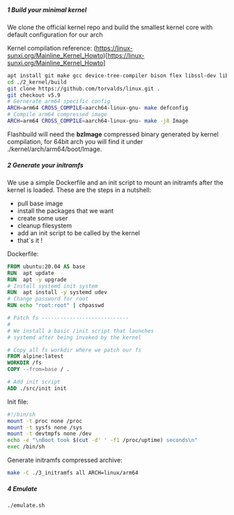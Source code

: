 ##### 1 Build your minimal kernel
We clone the official kernel repo and build the smallest kernel core with default configuration for our arch

Kernel compilation reference: (https://linux-sunxi.org/Mainline_Kernel_Howto)[https://linux-sunxi.org/Mainline_Kernel_Howto]

```bash
apt install git make gcc device-tree-compiler bison flex libssl-dev libncurses-dev gcc-arm-linux-gnueabi gcc-aarch64-linux-gnu
cd ./2_kernel/build
git clone https://github.com/torvalds/linux.git .
git checkout v5.9
# Gernerate arm64 specific config
ARCH=arm64 CROSS_COMPILE=aarch64-linux-gnu- make defconfig
# Compile arm64 compressed image
ARCH=arm64 CROSS_COMPILE=aarch64-linux-gnu- make -j8 Image
```
Flashbuild will need the **bzImage** compressed binary generated by kernel compilation, for 64bit arch you will find it under ./kernel/arch/arm64/boot/Image.
##### 2 Generate your initramfs
We use a simple Dockerfile and an init script to mount an initramfs after the kernel is loaded. These are the steps in a nutshell:
- pull base image
- install the packages that we want
- create some user
- cleanup filesystem
- add an init script to be called by the kernel
- that`s it !


Dockerfile:
```Dockerfile
FROM ubuntu:20.04 AS base
RUN  apt update 
RUN  apt -y upgrade 
# Install systemd init system
RUN  apt install -y systemd udev
# Change password for root
RUN echo "root:root" | chpasswd

# Patch fs ----------------------------
# 
# We install a basic /init script that launches
# systemd after being invoked by the kernel

# Copy all fs workdir where we patch our fs 
FROM alpine:latest
WORKDIR /fs
COPY --from=base / .

# Add init script
ADD ./src/init init
```
Init file:
```bash
#!/bin/sh
mount -t proc none /proc
mount -t sysfs none /sys
mount -t devtmpfs none /dev
echo -e "\nBoot took $(cut -d' ' -f1 /proc/uptime) seconds\n"
exec /bin/sh
```
Generate initramfs compressed archive:
```bash
make -C ./3_initramfs all ARCH=linux/arm64 
```
##### 4 Emulate
```bash
./emulate.sh
```

